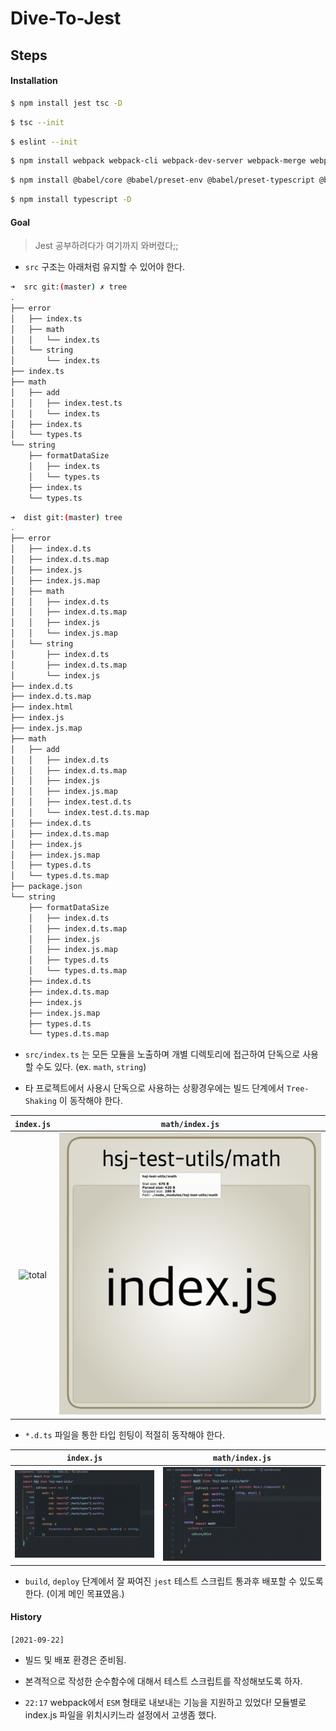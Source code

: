 # Dive-To-Jest

## Steps

#### Installation

```bash
$ npm install jest tsc -D
```

```bash
$ tsc --init
```

```bash
$ eslint --init
```

```bash
$ npm install webpack webpack-cli webpack-dev-server webpack-merge webpack-bundle-analyzer -D
```

```bash
$ npm install @babel/core @babel/preset-env @babel/preset-typescript @babel/cli core-js babel-loader -D
```

```bash
$ npm install typescript -D
```

#### Goal

> Jest 공부하려다가 여기까지 와버렸다;;

- `src` 구조는 아래처럼 유지할 수 있어야 한다.

```bash
➜  src git:(master) ✗ tree
.
├── error
│   ├── index.ts
│   ├── math
│   │   └── index.ts
│   └── string
│       └── index.ts
├── index.ts
├── math
│   ├── add
│   │   ├── index.test.ts
│   │   └── index.ts
│   ├── index.ts
│   └── types.ts
└── string
    ├── formatDataSize
    │   ├── index.ts
    │   └── types.ts
    ├── index.ts
    └── types.ts
```
```bash
➜  dist git:(master) tree
.
├── error
│   ├── index.d.ts
│   ├── index.d.ts.map
│   ├── index.js
│   ├── index.js.map
│   ├── math
│   │   ├── index.d.ts
│   │   ├── index.d.ts.map
│   │   ├── index.js
│   │   └── index.js.map
│   └── string
│       ├── index.d.ts
│       ├── index.d.ts.map
│       └── index.js
├── index.d.ts
├── index.d.ts.map
├── index.html
├── index.js
├── index.js.map
├── math
│   ├── add
│   │   ├── index.d.ts
│   │   ├── index.d.ts.map
│   │   ├── index.js
│   │   ├── index.js.map
│   │   ├── index.test.d.ts
│   │   └── index.test.d.ts.map
│   ├── index.d.ts
│   ├── index.d.ts.map
│   ├── index.js
│   ├── index.js.map
│   ├── types.d.ts
│   └── types.d.ts.map
├── package.json
└── string
    ├── formatDataSize
    │   ├── index.d.ts
    │   ├── index.d.ts.map
    │   ├── index.js
    │   ├── index.js.map
    │   ├── types.d.ts
    │   └── types.d.ts.map
    ├── index.d.ts
    ├── index.d.ts.map
    ├── index.js
    ├── index.js.map
    ├── types.d.ts
    └── types.d.ts.map
```

- `src/index.ts` 는 모든 모듈을 노출하며 개별 디렉토리에 접근하여 단독으로 사용할 수도 있다. (ex. `math`, `string`)

- 타 프로젝트에서 사용시 단독으로 사용하는 상황경우에는 빌드 단계에서 `Tree-Shaking` 이 동작해야 한다.

|`index.js`|`math/index.js`|
|:-----:|:-----:|
|![total](./images/total.png)|![partial](./images/partial.png)|

- `*.d.ts` 파일을 통한 타입 힌팅이 적절히 동작해야 한다.

|`index.js`|`math/index.js`|
|:-----:|:-----:|
|![total-type](./images/total-type.png)|![partial-type](./images/partial-type.png)|

- `build`, `deploy` 단계에서 잘 짜여진 `jest` 테스트 스크립트 통과후 배포할 수 있도록 한다. (이게 메인 목표였음.)

#### History

`[2021-09-22]`

- 빌드 및 배포 환경은 준비됨.

- 본격적으로 작성한 순수함수에 대해서 테스트 스크립트를 작성해보도록 하자.

- `22:17` webpack에서 `ESM` 형태로 내보내는 기능을 지원하고 있었다! 모듈별로 index.js 파일을 위치시키느라 설정에서 고생좀 했다.